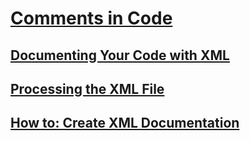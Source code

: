 # [Comments in Code](comments-in-code.md)
## [Documenting Your Code with XML](documenting-your-code-with-xml.md)
## [Processing the XML File](processing-the-xml-file.md)
## [How to: Create XML Documentation](how-to-create-xml-documentation.md)